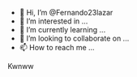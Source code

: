 - 👋 Hi, I’m @Fernando23lazar
- 👀 I’m interested in ...
- 🌱 I’m currently learning ...
- 💞️ I’m looking to collaborate on ...
- 📫 How to reach me ...

<!---
Fernando23lazar/Fernando23lazar is a ✨ special ✨ repository because its `README.md` (this file) appears on your GitHub profile.
You can click the Preview link to take a look at your changes.
--->
Kwnww
